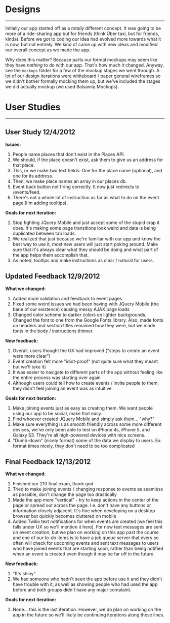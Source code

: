 # Designs
----
Initially our app started off as a *totally* different concept. It was going to be more of a ride-sharing app but for friends (think Über taxi, but for friends, kinda). Before we got to coding our idea had evolved more towards what it is now, but not entirely. We kind of came up with new ideas and modified our overall concept as we made the app.

Why does this matter? Because parts our formal mockups may seem like they have *nothing* to do with our app. That's how much it changed. Anyway, see the `mockups` folder for a few of the mockup stages we went through. A lot of our design iterations were whiteboard / paper general wireframes so we didn't bother formally mocking them up, but we've included the stages we did actually mockup (we used Balsamiq Mockups).

# User Studies
--------

## User Study 12/4/2012
**Issues:**

1. People name places that don't exist in the Places API.
2. We should, if the place doesn't exist, ask them to give us an address for that place.
3. This, or we make two text fields: One for the place name (optional), and one for its address.
4. Then, we make place names an array in our places db.
5. Event back button not firing correctly. It now just redirects to /events/feed.
6. There's not a whole lot of instruction as far as what to do on the event page (I'm adding tooltips).

**Goals for next iteration:**

1. Stop fighting JQuery Mobile and just accept some of the stupid crap it does. It's making some page transitions look weird and data is being duplicated between tab loads.
2. We realized that just because we're familiar with our app and know the best way to use it, most new users will just start poking around. Make sure that it's always clear what they should be doing and what part of the app helps them accomplish that.
3. As noted, tooltips and make instructions as clear / natural for users.

## Updated Feedback 12/9/2012
**What we changed:**

1. Added more validation and feedback to event pages
2. Fixed some weird issues we had been having with JQuery Mobile (the bane of our existence) causing messy AJAX page loads
3. Changed color scheme to darker colors on lighter backgrounds. Changed the font to one from the Google Fonts library. Also, made fonts on headers and section titles remained how they were, but we made fonts in the body / instructions thinner.

**New feedback:**

1. Overall, users thought the UX had improved ("steps to create an event were more clear")
2. Event creation felt more "idiot-proof" (not quite sure what they meant but we'll take it)
3. It was easier to navigate to different parts of the app without feeling like the entire process was starting over again
4. Although users could tell how to create events / invite people to them, they didn't feel joining an event was as intuitive

**Goals for next iteration:**

1. Make joining events just as easy as creating them. We want people using our app to be social, make that easy.
2. Find whoever created JQuery Mobile and simply ask them… "why?"
3. Make sure everything is as smooth friendly across some more different devices, we've only been able to test on iPhone 4s, iPhone 5, and Galaxy S3. They're all high-powered devices with nice screens.
4. "Dumb-down" (nicely format) some of the data we display to users. Ex: format times nicely, they don't need to be too complicated


## Final Feedback 12/13/2012
**What we changed:**

1. Finished our 210 final exam, thank god
2. Tried to make joining events / changing response to events as seamless as possible, don't change the page too drastically
3. Made the app more "vertical" - try to keep actions in the center of the page or spread out across the page. I.e. don't have any buttons or information closely adjacent. It's fine when developing on a desktop browser but quickly becomes cluttered on mobile
4. Added Twilio text notifications for when events are created (we feel this falls under UX so we'll mention it here). For now text messages are sent on event creation, but we plan on working on this app past the course and one of our to-do items is to have a job queue server that every so often will check for upcoming events and sent text messages to users who have joined events that are starting soon, rather than being notified when an event is created even though it may be far off in the future.

**New feedback:**

1. "It's shiny"
2. We had someone who hadn't seen the app before use it and they didn't have trouble with it, as well as showing people who had used the app before and both groups didn't have any major complaint.

**Goals for next iteration:**

1. None… this is the last iteration. However, we do plan on working on the app in the future so we'll likely be continuing iterations along these lines.